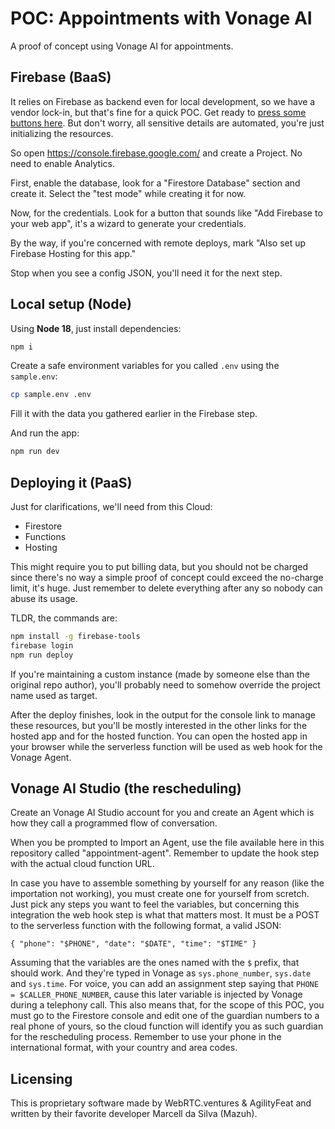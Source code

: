 # POC: Appointments with Vonage AI

A proof of concept using Vonage AI for appointments.

## Firebase (BaaS)

It relies on Firebase as backend even for local development,
so we have a vendor lock-in, but that's fine for a quick POC.
Get ready to
[press some buttons here](http://www.quickmeme.com/img/99/9903c7c14add3fd0758b7b5b80c24d48101f296f13ce34736799a82c71f61bc2.jpg).
But don't worry, all sensitive details are automated, you're just initializing the resources.

So open https://console.firebase.google.com/ and create a Project.
No need to enable Analytics.

First, enable the database, look for a "Firestore Database" section and create it.
Select the "test mode" while creating it for now.

Now, for the credentials. Look for a button that sounds like "Add Firebase to your web app",
it's a wizard to generate your credentials.

By the way, if you're concerned with remote deploys,
mark "Also set up Firebase Hosting for this app."

Stop when you see a config JSON, you'll need it for the next step.

## Local setup (Node)

Using **Node 18**, just install dependencies:

```sh
npm i
```

Create a safe environment variables for you called `.env` using the `sample.env`:

```sh
cp sample.env .env
```

Fill it with the data you gathered earlier in the Firebase step.

And run the app:

```sh
npm run dev
```

## Deploying it (PaaS)

Just for clarifications, we'll need from this Cloud:

- Firestore
- Functions
- Hosting

This might require you to put billing data, but you should not be charged
since there's no way a simple proof of concept could exceed the no-charge
limit, it's huge. Just remember to delete everything after any
so nobody can abuse its usage.

TLDR, the commands are:

```sh
npm install -g firebase-tools
firebase login
npm run deploy
```

If you're maintaining a custom instance (made by someone else than the original repo author),
you'll probably need to somehow override the project name used as target.

After the deploy finishes, look in the output for the console link to manage
these resources, but you'll be mostly interested in the other links for the
hosted app and for the hosted function. You can open the hosted app in your browser
while the serverless function will be used as web hook for the Vonage Agent.

## Vonage AI Studio (the rescheduling)

Create an Vonage AI Studio account for you and create an Agent which is how
they call a programmed flow of conversation.

When you be prompted to Import an Agent, use the file available here
in this repository called "appointment-agent". Remember to update the
hook step with the actual cloud function URL.

In case you have to assemble something by yourself for any reason
(like the importation not working), you must create one for yourself from
scretch. Just pick any steps you want to feel the variables, but concerning this
integration the web hook step is what that matters most. It must be a POST to
the serverless function with the following format, a valid JSON:

`{ "phone": "$PHONE", "date": "$DATE", "time": "$TIME" }`

Assuming that the variables are the ones named with the `$` prefix, that should
work. And they're typed in Vonage as `sys.phone_number`, `sys.date` and `sys.time`.
For voice, you can add an assignment step saying that `PHONE = $CALLER_PHONE_NUMBER`,
cause this later variable is injected by Vonage during a telephony call. This also
means that, for the scope of this POC, you must go to the Firestore console and edit
one of the guardian numbers to a real phone of yours, so the cloud function will
identify you as such guardian for the rescheduling process. Remember to use your
phone in the international format, with your country and area codes.

## Licensing

This is proprietary software made by WebRTC.ventures & AgilityFeat and written by
their favorite developer Marcell da Silva (Mazuh).
